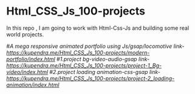 # Html_CSS_Js_100-projects
In this repo , I am going to work with Html-Css-Js and building some real world projects.

#*A mega responsive animated portfolio using Js/gsap/locomotive link-https://kupendra.me/Html_CSS_Js_100-projects/modern-portfolio/index.html*
#*1.project bg-video-audio-gsap link-https://kupendra.me/Html_CSS_Js_100-projects/project-1_Bg-video/index.html*
#*2.project loading animation-css-gsap link-https://kupendra.me/Html_CSS_Js_100-projects/project-2_loading-animation/index.html*
